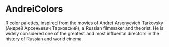 # AndreiColors
R color palettes, inspired from the movies of Andrei Arsenyevich Tarkovsky (Андрей Арсеньевич Тарковский), a Russian filmmaker and theorist. He is widely considered one of the greatest and most influental directors in the history of Russian and world cinema.
